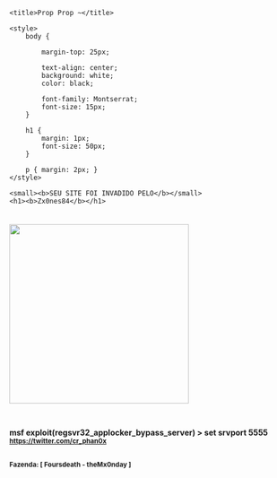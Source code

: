 <html><head>
	<meta charset="UTF-8">
    <link href="https://fonts.googleapis.com/css2?family=Montserrat:ital@1&amp;display=swap" rel="stylesheet">
	<link rel="shortcut icon" href="https://i.ibb.co/w6NskFB/20220114-154854.jpg" type="image/gif">

	<title>Prop Prop ~</title>

	<style>
		body {

			margin-top: 25px;

			text-align: center;
			background: white;
			color: black;

			font-family: Montserrat;
			font-size: 15px;
		}
		
		h1 {
			margin: 1px;
			font-size: 50px;
		}
	
		p { margin: 2px; }
	</style>
</head><body>

	<small><b>SEU SITE FOI INVADIDO PELO</b></small>
	<h1><b>Zx0nes84</b></h1>
<img style="width:320px;margin-top:20px;margin-bottom:9px;" src="https://www.icegif.com/wp-content/uploads/chicken-icegif-25.gif"><br>
<br><br><b>msf exploit(regsvr32_applocker_bypass_server) > set srvport 5555</b><br>
<a href="https://twitter.com/cr_phan0x"><small><b>https://twitter.com/cr_phan0x</b></small></a><small><b>
	<br><br><p><b>Fazenda: [ Foursdeath - theMx0nday ]</b></p><br>
		<script>
		let x = 0;
		const title = [];
		const nick = "Zx0nes84 pwndz!!";

		for (let i = 1; i <= nick.length; ++i) {
			//   if (nick.slice(0, -i).endsWith(" ")) continue
			title.push(nick.slice(0, i));
		}
		for (let i = 1; i < nick.length; ++i) {
			// if (nick.slice(0, -i).endsWith(" ")) continue
			title.push(nick.slice(0, -i));
		}
		title.push("&lrm;");

		function loop() {
			document.getElementsByTagName("title")[0].innerHTML = title[x++ % title.length];
			setTimeout(() => loop(), 250);
		}
		loop();
	</script>
	<br>

</b></small></body></html>
